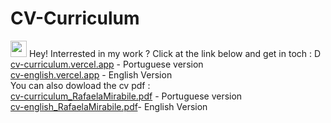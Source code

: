 # CV-Curriculum
<img src="https://user-images.githubusercontent.com/42378118/110234147-e3259600-7f4e-11eb-95be-0c4047144dea.gif" width="26"> Hey! Interrested in my work ? Click at the link below and get in toch : D
</br>
[cv-curriculum.vercel.app](https://cv-curriculum-rafaelamirabile.vercel.app/) - Portuguese version
</br>
[cv-english.vercel.app](https://cv-english.vercel.app/) - English Version
</br>
You can also dowload the cv pdf : 
</br>
 [cv-curriculum_RafaelaMirabile.pdf](https://github.com/RafaelaMirabile/CV-English/files/9964031/cv-curriculum_RafaelaMirabile.pdf) - Portuguese version 
</br>
[cv-english_RafaelaMirabile.pdf](https://github.com/RafaelaMirabile/CV-English/files/9964041/cv-english_RafaelaMirabile.pdf)- English Version
